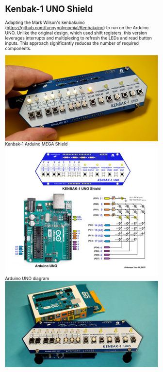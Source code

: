 # Kenbak-1 UNO Shield
Adapting the Mark Wilson's kenbakuino (https://github.com/funnypolynomial/Kenbakuino) to run on the Arduino UNO.
Unlike the original design, which used shift registers, this version leverages interrupts and multiplexing to refresh the LEDs and read button inputs. This approach significantly reduces the number of required components.

<div style="text-align: center;">
  <img src="/Pictures/Kenbak_UNO_Shield.jpg" alt="Centered image" style="display: block; margin: 0 auto;">
</div>
Kenbak-1 Arduino MEGA Shield

<div style="text-align: center;">
  <img src="/Pictures/Kenbak_UNO_Diagram.png" alt="Centered image" style="display: block; margin: 0 auto;">
</div>
Arduino UNO diagram

<div style="text-align: center;">
  <img src="/Pictures/Kenbak-1_UNO_01.jpg" alt="Centered image" style="display: block; margin: 0 auto;">
</div>
